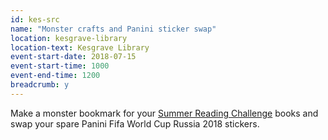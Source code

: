 ```yaml
---
id: kes-src
name: "Monster crafts and Panini sticker swap"
location: kesgrave-library
location-text: Kesgrave Library
event-start-date: 2018-07-15
event-start-time: 1000
event-end-time: 1200
breadcrumb: y
---
```


Make a monster bookmark for your [Summer Reading Challenge](/src/) books and swap your spare Panini Fifa World Cup Russia 2018 stickers.
